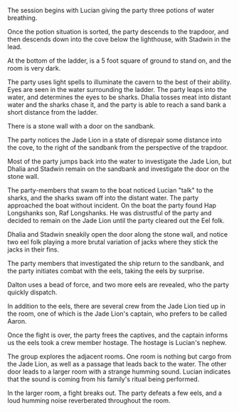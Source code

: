 <!-- TITLE: 2018-11-16 -->
<!-- SUBTITLE: The session of 2018-11-16 Earth, 3789-08-?? Ulpha -->

The session begins with Lucian giving the party three potions of water breathing.

Once the potion situation is sorted, the party descends to the trapdoor, and then descends down into the cove below the lighthouse, with Stadwin in the lead.

At the bottom of the ladder, is a 5 foot square of ground to stand on, and the room is very dark.

The party uses light spells to illuminate the cavern to the best of their ability. Eyes are seen in the water surrounding the ladder. The party leaps into the water, and determines the eyes to be sharks. Dhalia tosses meat into distant water and the sharks chase it, and the party is able to reach a sand bank a short distance from the ladder.

There is a stone wall with a door on the sandbank.

The party notices the Jade Lion in a state of disrepair some distance into the cove, to the right of the sandbank from the perspective of the trapdoor.

Most of the party jumps back into the water to investigate the Jade Lion, but Dhalia and Stadwin remain on the sandbank and investigate the door on the stone wall.

The party-members that swam to the boat noticed Lucian "talk" to the sharks, and the sharks swam off into the distant water. The party approached the boat without incident. On the boat the party found Hap Longshanks son, Raf Longshanks. He was distrustful of the party and decided to remain on the Jade Lion until the party cleared out the Eel folk.

Dhalia and Stadwin sneakily open the door along the stone wall, and notice two eel folk playing a more brutal variation of jacks where they stick the jacks in their fins.

The party members that investigated the ship return to the sandbank, and the party initiates combat with the eels, taking the eels by surprise.

Dalton uses a bead of force, and two more eels are revealed, who the party quickly dispatch.

In addition to the eels, there are several crew from the Jade Lion tied up in the room, one of which is the Jade Lion's captain, who prefers to be called Aaron.

Once the fight is over, the party frees the captives, and the captain informs us the eels took a crew member hostage. The hostage is Lucian's nephew.

The group explores the adjacent rooms. One room is nothing but cargo from the Jade Lion, as well as a passage that leads back to the water. The other door leads to a larger room with a strange humming sound. Lucian indicates that the sound is coming from his family's ritual being performed.

In the larger room, a fight breaks out. The party defeats a few eels, and a loud humming noise reverberated throughout the room.